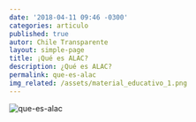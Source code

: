 ```yaml
---
date: '2018-04-11 09:46 -0300'
categories: articulo
published: true
autor: Chile Transparente
layout: simple-page
title: ¡Qué es ALAC?
description: ¿Qué es ALAC?
permalink: que-es-alac
img_related: /assets/material_educativo_1.png
---
```

![que-es-alac]({{site.baseurl}}/assets/material_educativo_1.png)
